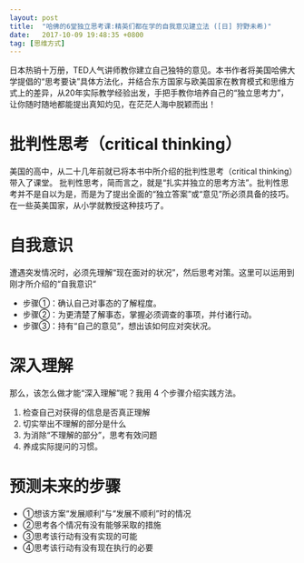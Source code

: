 ```yaml
---
layout: post
title:  "哈佛的6堂独立思考课:精英们都在学的自我意见建立法 ([日] 狩野未希)"
date:   2017-10-09 19:48:35 +0800
tag: [思维方式]
---
```


日本热销十万册，TED人气讲师教你建立自己独特的意见。本书作者将美国哈佛大学提倡的“思考要诀”具体方法化，并结合东方国家与欧美国家在教育模式和思维方式上的差异，从20年实际教学经验出发，手把手教你培养自己的“独立思考力”，让你随时随地都能提出真知灼见，在茫茫人海中脱颖而出！


# 批判性思考（critical thinking）

美国的高中，从二十几年前就已将本书中所介绍的批判性思考（critical thinking）带入了课堂。 批判性思考，简而言之，就是“扎实并独立的思考方法”。批判性思考并不是自以为是，而是为了提出全面的“独立答案”或“意见”所必须具备的技巧。在一些英美国家，从小学就教授这种技巧了。

# 自我意识

遭遇突发情况时，必须先理解“现在面对的状况”，然后思考对策。这里可以运用到刚才所介绍的“自我意识“

 - 步骤①：确认自己对事态的了解程度。 
 - 步骤②：为更清楚了解事态，掌握必须调查的事项，并付诸行动。
 - 步骤③：持有“自己的意见”，想出该如何应对突状况。

# 深入理解

那么，该怎么做才能“深入理解”呢？我用 4 个步骤介绍实践方法。 
1. 检查自己对获得的信息是否真正理解 
2. 切实举出不理解的部分是什么 
3. 为消除“不理解的部分”，思考有效问题
4. 养成实际提问的习惯。

# 预测未来的步骤 

 - ①想该方案“发展顺利”与“发展不顺利”时的情况 
 - ②思考各个情况有没有能够采取的措施 
 - ③思考该行动有没有实现的可能 
 - ④思考该行动有没有现在执行的必要